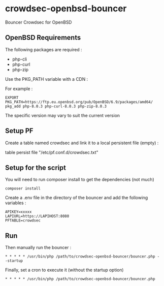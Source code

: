 # crowdsec-openbsd-bouncer

Bouncer Crowdsec for OpenBSD

## OpenBSD Requirements

The following packages are required :

- php-cli
- php-curl
- php-zip

Use the PKG_PATH variable with a CDN : 

For example : 

```
EXPORT PKG_PATH=https://ftp.eu.openbsd.org/pub/OpenBSD/6.9/packages/amd64/
pkg_add php-8.0.3 php-curl-8.0.3 php-zip-8.0.3
```

The specific version may vary to suit the current version

## Setup PF

Create a table named crowdsec and link it to a local persistent file (empty) :

table <crowdsec> persist file "/etc/pf.conf.d/crowdsec.txt"

## Setup for the script

You will need to run composer install to get the dependencies (not much) 

```
composer install
```


Create a .env file in the directory of the bouncer and add the following variables :

```
APIKEY=xxxxx
LAPIURL=https://LAPIHOST:8080
PFTABLE=crowdsec
```
  
## Run

Then manually run the bouncer : 

```
* * * * * /usr/bin/php /path/to/crowdsec-openbsd-bouncer/bouncer.php --startup
```


Finally, set a cron to execute it (without the startup option)

```
* * * * * /usr/bin/php /path/to/crowdsec-openbsd-bouncer/bouncer.php
```
